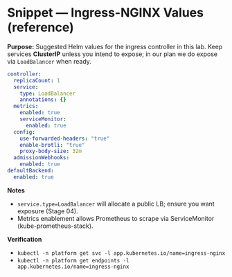 # Snippet — Ingress-NGINX Values (reference)

**Purpose:** Suggested Helm values for the ingress controller in this lab. Keep services **ClusterIP** unless you intend to expose; in our plan we do expose via `LoadBalancer` when ready.

```yaml
controller:
  replicaCount: 1
  service:
    type: LoadBalancer
    annotations: {}
  metrics:
    enabled: true
    serviceMonitor:
      enabled: true
  config:
    use-forwarded-headers: "true"
    enable-brotli: "true"
    proxy-body-size: 32m
  admissionWebhooks:
    enabled: true
defaultBackend:
  enabled: true
```

**Notes**
- `service.type=LoadBalancer` will allocate a public LB; ensure you want exposure (Stage 04).
- Metrics enablement allows Prometheus to scrape via ServiceMonitor (kube-prometheus-stack).

**Verification**
- `kubectl -n platform get svc -l app.kubernetes.io/name=ingress-nginx`
- `kubectl -n platform get endpoints -l app.kubernetes.io/name=ingress-nginx`
